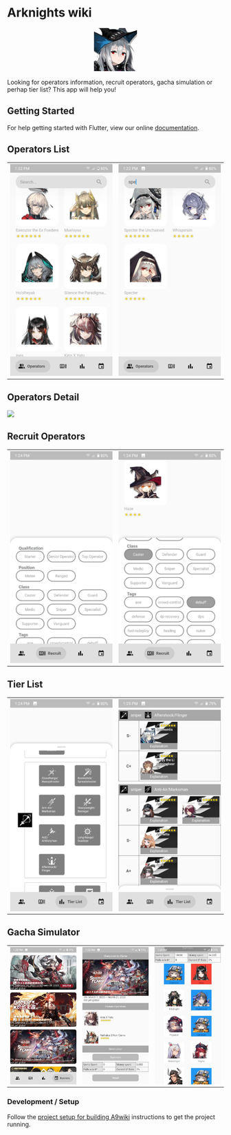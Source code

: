 # Arknights wiki

<p align="center">
  <img src="media/skadi.webp"/>
</p>

Looking for operators information, recruit operators, gacha simulation or perhap tier list? This app will help you!

## Getting Started

For help getting started with Flutter, view our online
[documentation](https://flutter.io/).

## Operators List

<table>
<tr>
<th><img src="media/list_1.jpg" width="320"/></th>
<th><img src="media/list_2.jpg" width="320"/></th>
</tr>
</table>

## Operators Detail

<img src="media/detail.gif" width="320"/>

## Recruit Operators

<table>
<tr>
<th><img src="media/recruit_1.jpg" width="320"/></th>
<th><img src="media/recruit_2.jpg" width="320"/></th>
</tr>
</table>

## Tier List

<table>
<tr>
<th><img src="media/tier_1.jpg" width="320"/></th>
<th><img src="media/tier_2.jpg" width="320"/></th>
</tr>
</table>

## Gacha Simulator

<table>
<tr>
<th><img src="media/banner.jpg" width="320"/></th>
<th><img src="media/sim_1.jpg" width="320"/></th>
<th><img src="media/sim_2.jpg" width="320"/></th>
</tr>
</table>

### Development / Setup

Follow the [project setup for building A9wiki](https://github.com/sin1102/A9Wiki-client/wiki/Project-setup-for-building-A9Wiki) instructions to get the project running.
